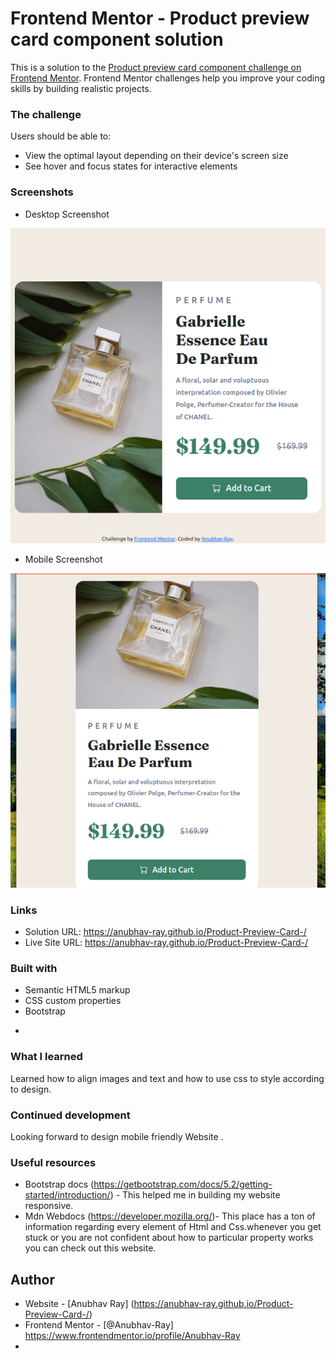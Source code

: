 # Frontend Mentor - Product preview card component solution

This is a solution to the [Product preview card component challenge on Frontend Mentor](https://www.frontendmentor.io/challenges/product-preview-card-component-GO7UmttRfa). Frontend Mentor challenges help you improve your coding skills by building realistic projects. 




### The challenge

Users should be able to:

- View the optimal layout depending on their device's screen size
- See hover and focus states for interactive elements

### Screenshots
- Desktop Screenshot

<img src="./ScreenShot Desktop.png" alt="Screenshot Desktop">

- Mobile Screenshot

<img src="./ScreenShot Mobile.png" alt="Screenshot Mobile">



### Links

- Solution URL: https://anubhav-ray.github.io/Product-Preview-Card-/
- Live Site URL: https://anubhav-ray.github.io/Product-Preview-Card-/



### Built with

- Semantic HTML5 markup
- CSS custom properties
- Bootstrap


*
### What I learned


Learned how to align images and text and how to  use css to style according to design.




### Continued development
Looking forward to design mobile friendly Website .


### Useful resources

- Bootstrap docs (https://getbootstrap.com/docs/5.2/getting-started/introduction/) - This helped me in building my website responsive.
- Mdn Webdocs (https://developer.mozilla.org/)- This place has a ton of information regarding every element of Html and Css.whenever you get stuck or you are not confident about how to particular property works you can check out this website.


## Author

- Website - [Anubhav Ray] (https://anubhav-ray.github.io/Product-Preview-Card-/)
- Frontend Mentor - [@Anubhav-Ray] https://www.frontendmentor.io/profile/Anubhav-Ray
-


